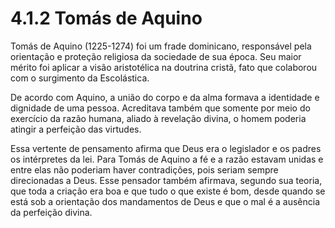 # 4.1.2 Tomás de Aquino

Tomás de Aquino (1225-1274) foi um frade dominicano, responsável pela orientação e proteção religiosa da sociedade de sua época. Seu maior mérito foi aplicar a visão aristotélica na doutrina cristã, fato que colaborou com o surgimento da Escolástica.

De acordo com Aquino, a união do corpo e da alma formava a identidade e dignidade de uma pessoa. Acreditava também que somente por meio do exercício da razão humana, aliado à revelação divina, o homem poderia atingir a perfeição das virtudes.

Essa vertente de pensamento afirma que Deus era o legislador e os padres os intérpretes da lei. Para Tomás de Aquino a fé e a razão estavam unidas e entre elas não poderiam haver contradições, pois seriam sempre direcionadas a Deus. Esse pensador também afirmava, segundo sua teoria, que toda a criação era boa e que tudo o que existe é bom, desde quando se está sob a orientação dos mandamentos de Deus e que o mal é a ausência da perfeição divina.
